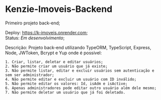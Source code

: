 # Kenzie-Imoveis-Backend
Primeiro projeto back-end;

Deploy: https://k-imoveis.onrender.com; <br>
Status: *Em desenvolvimento*;

Descrição: Projeto back-end utilizando TypeORM, TypeScript, Express, Node, JWToken, Bcrypt e Yup onde é possível:
    
    1. Criar, listar, deletar e editar usuários;
    2. Não permite criar um usuário que já existe;
    3. Não permite listar, editar e excluir usuários sem autenticação e sem ser administrador;
    4. Não permite editar e excluir um usuário com ID inválido;
    5. Não permite editar os valores: Id, isAdm e isActive;
    6. Apenas administradores pode editar outro usuário além dele mesmo;
    7. Não permite deletar um usuário que já foi deletado.
